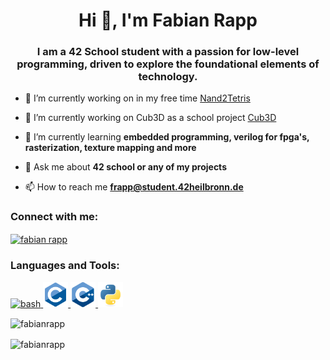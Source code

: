 <h1 align="center">Hi 👋, I'm Fabian Rapp</h1>
<h3 align="center">I am a 42 School student with a passion for low-level programming, driven to explore the foundational elements of technology.</h3>

- 🔭 I’m currently working on in my free time [Nand2Tetris](https://github.com/FabianRapp/Nand2Tetris)

- 🏫 I’m currently working on Cub3D as a school project [Cub3D](https://github.com/FabianRapp/cub3D)

- 🌱 I’m currently learning **embedded programming, verilog for fpga's, rasterization, texture mapping and more**

- 💬 Ask me about **42 school or any of my projects**

- 📫 How to reach me **frapp@student.42heilbronn.de**

<h3 align="left">Connect with me:</h3>
<p align="left">
<a href="https://linkedin.com/in/-fabian-rapp" target="blank"><img align="center" src="https://raw.githubusercontent.com/rahuldkjain/github-profile-readme-generator/master/src/images/icons/Social/linked-in-alt.svg" alt="fabian rapp" height="30" width="40" /></a>
</p>

<h3 align="left">Languages and Tools:</h3>
<p align="left"> <a href="https://www.gnu.org/software/bash/" target="_blank" rel="noreferrer"> <img src="https://www.vectorlogo.zone/logos/gnu_bash/gnu_bash-icon.svg" alt="bash" width="40" height="40"/> </a> <a href="https://www.cprogramming.com/" target="_blank" rel="noreferrer"> <img src="https://raw.githubusercontent.com/devicons/devicon/master/icons/c/c-original.svg" alt="c" width="40" height="40"/> </a> <a href="https://www.w3schools.com/cpp/" target="_blank" rel="noreferrer"> <img src="https://raw.githubusercontent.com/devicons/devicon/master/icons/cplusplus/cplusplus-original.svg" alt="cplusplus" width="40" height="40"/> </a> <a href="https://www.python.org" target="_blank" rel="noreferrer"> <img src="https://raw.githubusercontent.com/devicons/devicon/master/icons/python/python-original.svg" alt="python" width="40" height="40"/> </a> </p>

<p><img align="center" src="https://github-readme-stats.vercel.app/api/top-langs?username=fabianrapp&show_icons=true&locale=en&layout=compact" alt="fabianrapp" /></p>

<p><img align="center" src="https://github-readme-streak-stats.herokuapp.com/?user=fabianrapp&" alt="fabianrapp" /></p>
